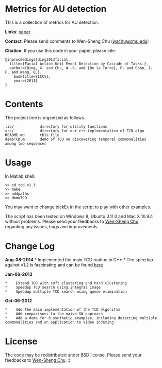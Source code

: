 Metrics for AU detection
========================

This is a collection of metrics for AU detection.


**Links**: [paper](http://www.cv-foundation.org/openaccess/content_iccv_2013/papers/Ding_Facial_Action_Unit_2013_ICCV_paper.pdf)

**Contact**:  Please send comments to Wen-Sheng Chu (wschu@cmu.edu)  

**Citation**: If you use this code in your paper, please cite:
```
@inproceedings{ding2013facial,
  title={Facial Action Unit Event Detection by Cascade of Tasks.},
  author={Ding, X. and Chu, W.-S. and {De la Torre}, F. and Cohn, J. F. and Wang, Q.},
    booktitle={ICCV},
    year={2013}
}
```


Contents
========

The project tree is organized as follows.

    lib/            directory for utility functions
    src/            directory for our c++ implementation of TCD algo
    README.md       this file
    demoTCD.m       demo of TCD on discovering temporal commonalities among two sequences 

Usage
=====

In Matlab shell:

    >> cd tcd_v1.3
    >> make
    >> addpaths
    >> demoTCD

You may want to change pickEx in the script to play with other examples.

The script has been tested on Windows 8, Ubuntu 3.11.0 and Mac X 10.9.4 without problems. 
Please send your feedbacks to [Wen-Sheng Chu](mailto:wschu@cmu.edu) regarding any issues, bugs and improvements. 

Change Log
==========

**Aug-08-2014**
    *    Implemented the main TCD routine in C++
    *    The speedup against v1.2 is fascinating and can be found [here](http://humansensing.cs.cmu.edu/wschu/project_tcd.html#FIG_SPEEDUP)

**Jan-06-2013**

    *    Extend TCD with soft clustering and hard clustering
    *    Speedup TCD search using integral image
    *    Speedup multiple TCD search using queue elimination

**Oct-06-2012**

    *    Add the main implementation of the TCD algorithm
    *    Add comparisons to the naive SW approach
    *    Add a demo for 8 synthetic examples, including detecting multiple commonalities and an application to video indexing

License
=======

The code may be redistributed under BSD license.
Please send your feedbacks to [Wen-Sheng Chu](mailto:wschu@cmu.edu). :)


